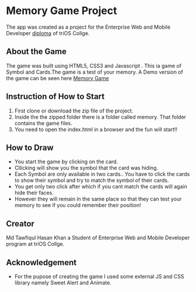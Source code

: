 # Memory Game Project

The app was created as a project for the Enterprise Web and Mobile Developer [diploma](https://www.trios.com/programs-courses/technology/enterprise-web-and-mobile-developer/) of triOS Collge.


## About the Game

The game was built using HTML5, CSS3 and Javascript . This ia game of Symbol and Cards.The game is a test of your memory. A Demo version of the game can be seen here [Memory Game](https://special3220.github.io/memory-game-js/)

## Instruction of How to Start

1. First clone or download the zip file of the project.
2. Inside the the zipped folder there is a folder called memory. That folder contains the game files.
3. You need to open the index.html in a browser and the fun will start!!


## How to Draw

* You start the game by clicking on the card.
* Cllicking will show you the symbol that the card was hiding.
* Each Symbol are only available in two cards.. You have to click the cards to show their symbol and try to match the symbol of their cards.
* You get only two click after which if you cant match the cards will again hide their faces.
* However they will remain in the same place so that they can test your memory to see if you could remember their position!



## Creator

Md Tawfiqul Hasan Khan a Student of Enterprise Web and Mobile Developer program at triOS Collge.

## Acknowledgement

* For the pupose of creating the game I used some external JS and CSS library namely Sweet Alert and Animate.



